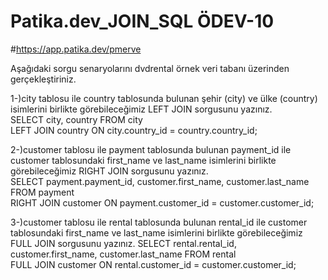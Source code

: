# Patika.dev_JOIN_SQL ÖDEV-10
#https://app.patika.dev/pmerve  

Aşağıdaki sorgu senaryolarını dvdrental örnek veri tabanı üzerinden gerçekleştiriniz.  
  


1-)city tablosu ile country tablosunda bulunan şehir (city) ve ülke (country) isimlerini birlikte görebileceğimiz LEFT JOIN sorgusunu yazınız.  
SELECT city, country FROM city   
LEFT JOIN country ON city.country_id = country.country_id;  
  

2-)customer tablosu ile payment tablosunda bulunan payment_id ile customer tablosundaki first_name ve last_name isimlerini birlikte görebileceğimiz RIGHT JOIN sorgusunu yazınız.  
SELECT payment.payment_id, customer.first_name, customer.last_name FROM payment  
RIGHT JOIN customer ON payment.customer_id = customer.customer_id;  
  
    

3-)customer tablosu ile rental tablosunda bulunan rental_id ile customer tablosundaki first_name ve last_name isimlerini birlikte görebileceğimiz FULL JOIN sorgusunu yazınız.
SELECT rental.rental_id, customer.first_name, customer.last_name FROM rental  
FULL JOIN customer ON rental.customer_id = customer.customer_id;  
